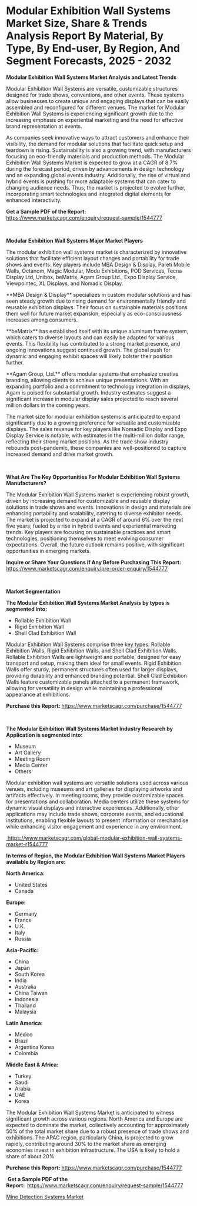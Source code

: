 <p><h1>Modular Exhibition Wall Systems Market Size, Share & Trends Analysis Report By Material, By Type, By End-user, By Region, And Segment Forecasts, 2025 - 2032</h1></p><p><strong>Modular Exhibition Wall Systems Market Analysis and Latest Trends</strong></p>
<p><p>Modular Exhibition Wall Systems are versatile, customizable structures designed for trade shows, conventions, and other events. These systems allow businesses to create unique and engaging displays that can be easily assembled and reconfigured for different venues. The market for Modular Exhibition Wall Systems is experiencing significant growth due to the increasing emphasis on experiential marketing and the need for effective brand representation at events. </p><p>As companies seek innovative ways to attract customers and enhance their visibility, the demand for modular solutions that facilitate quick setup and teardown is rising. Sustainability is also a growing trend, with manufacturers focusing on eco-friendly materials and production methods. The Modular Exhibition Wall Systems Market is expected to grow at a CAGR of 8.7% during the forecast period, driven by advancements in design technology and an expanding global events industry. Additionally, the rise of virtual and hybrid events is pushing for more adaptable systems that can cater to changing audience needs. Thus, the market is projected to evolve further, incorporating smart technologies and integrated digital elements for enhanced interactivity.</p></p>
<p><strong>Get a Sample PDF of the Report:&nbsp;</strong> <a href="https://www.marketscagr.com/enquiry/request-sample/1544777?utm_campaign=3529&utm_medium=2&utm_source=Github&utm_content=ia&utm_term=08042025&utm_id=modular-exhibition-wall-systems">https://www.marketscagr.com/enquiry/request-sample/1544777</a></p>
<p>&nbsp;</p>
<p><strong>Modular Exhibition Wall Systems Major Market Players</strong></p>
<p><p>The modular exhibition wall systems market is characterized by innovative solutions that facilitate efficient layout changes and portability for trade shows and events. Key players include MBA Design & Display, Pareti Mobile Walls, Octanom, Magic Modular, Modu Exhibitions, POD Services, Tecna Display Ltd, Unibox, beMatrix, Agam Group Ltd., Expo Display Service, Viewpointec, XL Displays, and Nomadic Display.</p><p>**MBA Design & Display** specializes in custom modular solutions and has seen steady growth due to rising demand for environmentally friendly and reusable exhibition displays. Their focus on sustainable materials positions them well for future market expansion, especially as eco-consciousness increases among consumers.</p><p>**beMatrix** has established itself with its unique aluminum frame system, which caters to diverse layouts and can easily be adapted for various events. This flexibility has contributed to a strong market presence, and ongoing innovations suggest continued growth. The global push for dynamic and engaging exhibit spaces will likely bolster their position further.</p><p>**Agam Group, Ltd.** offers modular systems that emphasize creative branding, allowing clients to achieve unique presentations. With an expanding portfolio and a commitment to technology integration in displays, Agam is poised for substantial growth. Industry estimates suggest a significant increase in modular display sales projected to reach several million dollars in the coming years.</p><p>The market size for modular exhibition systems is anticipated to expand significantly due to a growing preference for versatile and customizable displays. The sales revenue for key players like Nomadic Display and Expo Display Service is notable, with estimates in the multi-million dollar range, reflecting their strong market positions. As the trade show industry rebounds post-pandemic, these companies are well-positioned to capture increased demand and drive market growth.</p></p>
<p>&nbsp;</p>
<p><strong>What Are The Key Opportunities For Modular Exhibition Wall Systems Manufacturers?</strong></p>
<p><p>The Modular Exhibition Wall Systems market is experiencing robust growth, driven by increasing demand for customizable and reusable display solutions in trade shows and events. Innovations in design and materials are enhancing portability and scalability, catering to diverse exhibitor needs. The market is projected to expand at a CAGR of around 6% over the next five years, fueled by a rise in hybrid events and experiential marketing trends. Key players are focusing on sustainable practices and smart technologies, positioning themselves to meet evolving consumer expectations. Overall, the future outlook remains positive, with significant opportunities in emerging markets.</p></p>
<p><strong>Inquire or Share Your Questions If Any Before Purchasing This Report:</strong> <a href="https://www.marketscagr.com/enquiry/pre-order-enquiry/1544777?utm_campaign=3529&utm_medium=2&utm_source=Github&utm_content=ia&utm_term=08042025&utm_id=modular-exhibition-wall-systems">https://www.marketscagr.com/enquiry/pre-order-enquiry/1544777</a></p>
<p>&nbsp;</p>
<p><strong>Market Segmentation</strong></p>
<p><strong>The Modular Exhibition Wall Systems Market Analysis by types is segmented into:</strong></p>
<p><ul><li>Rollable Exhibition Wall</li><li>Rigid Exhibition Wall</li><li>Shell Clad Exhibition Wall</li></ul></p>
<p><p>Modular Exhibition Wall Systems comprise three key types: Rollable Exhibition Walls, Rigid Exhibition Walls, and Shell Clad Exhibition Walls. Rollable Exhibition Walls are lightweight and portable, designed for easy transport and setup, making them ideal for small events. Rigid Exhibition Walls offer sturdy, permanent structures often used for larger displays, providing durability and enhanced branding potential. Shell Clad Exhibition Walls feature customizable panels attached to a permanent framework, allowing for versatility in design while maintaining a professional appearance at exhibitions.</p></p>
<p><strong>Purchase this Report:&nbsp;</strong><a href="https://www.marketscagr.com/purchase/1544777?utm_campaign=3529&utm_medium=2&utm_source=Github&utm_content=ia&utm_term=08042025&utm_id=modular-exhibition-wall-systems">https://www.marketscagr.com/purchase/1544777</a></p>
<p>&nbsp;</p>
<p><strong>The Modular Exhibition Wall Systems Market Industry Research by Application is segmented into:</strong></p>
<p><ul><li>Museum</li><li>Art Gallery</li><li>Meeting Room</li><li>Media Center</li><li>Others</li></ul></p>
<p><p>Modular exhibition wall systems are versatile solutions used across various venues, including museums and art galleries for displaying artworks and artifacts effectively. In meeting rooms, they provide customizable spaces for presentations and collaboration. Media centers utilize these systems for dynamic visual displays and interactive experiences. Additionally, other applications may include trade shows, corporate events, and educational institutions, enabling flexible layouts to present information or merchandise while enhancing visitor engagement and experience in any environment.</p></p>
<p><a href="https://www.marketscagr.com/global-modular-exhibition-wall-systems-market-r1544777?utm_campaign=3529&utm_medium=2&utm_source=Github&utm_content=ia&utm_term=08042025&utm_id=modular-exhibition-wall-systems">&nbsp;https://www.marketscagr.com/global-modular-exhibition-wall-systems-market-r1544777</a></p>
<p><strong>In terms of Region, the Modular Exhibition Wall Systems Market Players available by Region are:</strong></p>
<p>
    <p> <strong> North America: </strong>
        <ul>
            <li>United States</li>
            <li>Canada</li>
        </ul>
        </p> 
    <p> <strong> Europe: </strong>
        <ul>
            <li>Germany</li>
            <li>France</li>
            <li>U.K.</li>
            <li>Italy</li>
            <li>Russia</li>
        </ul>
        </p> 
    <p> <strong> Asia-Pacific: </strong>
        <ul>
            <li>China</li>
            <li>Japan</li>
            <li>South Korea</li>
            <li>India</li>
            <li>Australia</li>
            <li>China Taiwan</li>
            <li>Indonesia</li>
            <li>Thailand</li>
            <li>Malaysia</li>
        </ul>
        </p> 
    <p> <strong> Latin America: </strong>
        <ul>
            <li>Mexico</li>
            <li>Brazil</li>
            <li>Argentina Korea</li>
            <li>Colombia</li>
        </ul>
        </p> 
    <p> <strong> Middle East & Africa: </strong>
        <ul>
            <li>Turkey</li>
            <li>Saudi</li>
            <li>Arabia</li>
            <li>UAE</li>
            <li>Korea</li>
        </ul>
    </p>
    </p>
<p><p>The Modular Exhibition Wall Systems Market is anticipated to witness significant growth across various regions. North America and Europe are expected to dominate the market, collectively accounting for approximately 50% of the total market share due to a robust presence of trade shows and exhibitions. The APAC region, particularly China, is projected to grow rapidly, contributing around 30% to the market share as emerging economies invest in exhibition infrastructure. The USA is likely to hold a share of about 20%.</p></p>
<p><strong>Purchase this Report: </strong><a href="https://www.marketscagr.com/purchase/1544777?utm_campaign=3529&utm_medium=2&utm_source=Github&utm_content=ia&utm_term=08042025&utm_id=modular-exhibition-wall-systems">https://www.marketscagr.com/purchase/1544777</a></p>
<p>&nbsp;<strong>Get a Sample PDF of the Report:&nbsp;&nbsp;</strong><a href="https://www.marketscagr.com/enquiry/request-sample/1544777?utm_campaign=3529&utm_medium=2&utm_source=Github&utm_content=ia&utm_term=08042025&utm_id=modular-exhibition-wall-systems">https://www.marketscagr.com/enquiry/request-sample/1544777</a></p>
<p><strong></strong></p>
<p><p><a href="https://github.com/arifasabeygb/Market-Research-Report-List-1/blob/main/mine-detection-systems-market.md?utm_campaign=3529&utm_medium=2&utm_source=Github&utm_content=ia&utm_term=08042025&utm_id=modular-exhibition-wall-systems">Mine Detection Systems Market</a></p></p>